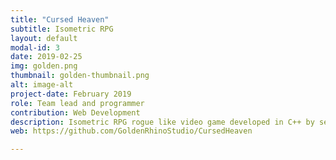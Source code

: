 ```yaml
---
title: "Cursed Heaven"
subtitle: Isometric RPG
layout: default
modal-id: 3
date: 2019-02-25
img: golden.png
thumbnail: golden-thumbnail.png
alt: image-alt
project-date: February 2019
role: Team lead and programmer
contribution: Web Development
description: Isometric RPG rogue like video game developed in C++ by seven students in second course.
web: https://github.com/GoldenRhinoStudio/CursedHeaven

---
```


